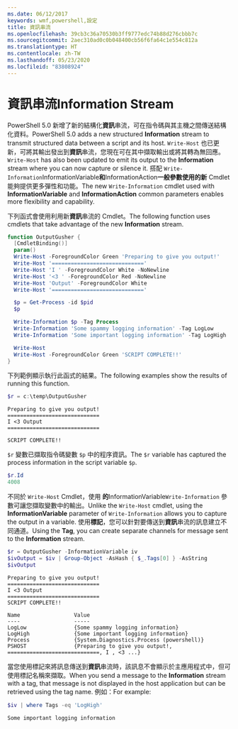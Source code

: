 ```yaml
---
ms.date: 06/12/2017
keywords: wmf,powershell,設定
title: 資訊串流
ms.openlocfilehash: 39cb3c36a70530b3ff9777edc74b88d276cbbb7c
ms.sourcegitcommit: 2aec310ad0c0b048400cb56f6fa64c1e554c812a
ms.translationtype: HT
ms.contentlocale: zh-TW
ms.lasthandoff: 05/23/2020
ms.locfileid: "83808924"
---
```

# <a name="information-stream"></a><span data-ttu-id="d8865-103">資訊串流</span><span class="sxs-lookup"><span data-stu-id="d8865-103">Information Stream</span></span>

<span data-ttu-id="d8865-104">PowerShell 5.0 新增了新的結構化**資訊**串流，可在指令碼與其主機之間傳送結構化資料。</span><span class="sxs-lookup"><span data-stu-id="d8865-104">PowerShell 5.0 adds a new structured **Information** stream to transmit structured data between a script and its host.</span></span> <span data-ttu-id="d8865-105">`Write-Host` 也已更新，可將其輸出發出到**資訊**串流，您現在可在其中擷取輸出或將其轉為無回應。</span><span class="sxs-lookup"><span data-stu-id="d8865-105">`Write-Host` has also been updated to emit its output to the **Information** stream where you can now capture or silence it.</span></span> <span data-ttu-id="d8865-106">搭配 `Write-Information`InformationVariable**和**InformationAction**一般參數使用的新** Cmdlet 能夠提供更多彈性和功能。</span><span class="sxs-lookup"><span data-stu-id="d8865-106">The new `Write-Information` cmdlet used with **InformationVariable** and **InformationAction** common parameters enables more flexibility and capability.</span></span>

<span data-ttu-id="d8865-107">下列函式會使用利用新**資訊**串流的 Cmdlet。</span><span class="sxs-lookup"><span data-stu-id="d8865-107">The following function uses cmdlets that take advantage of the new **Information** stream.</span></span>

```powershell
function OutputGusher {
  [CmdletBinding()]
  param()
  Write-Host -ForegroundColor Green 'Preparing to give you output!'
  Write-Host '============================='
  Write-Host 'I ' -ForegroundColor White -NoNewline
  Write-Host '<3 ' -ForegroundColor Red -NoNewline
  Write-Host 'Output' -ForegroundColor White
  Write-Host '============================='

  $p = Get-Process -id $pid
  $p

  Write-Information $p -Tag Process
  Write-Information 'Some spammy logging information' -Tag LogLow
  Write-Information 'Some important logging information' -Tag LogHigh

  Write-Host
  Write-Host -ForegroundColor Green 'SCRIPT COMPLETE!!'
}
```

<span data-ttu-id="d8865-108">下列範例顯示執行此函式的結果。</span><span class="sxs-lookup"><span data-stu-id="d8865-108">The following examples show the results of running this function.</span></span>

```powershell
$r = c:\temp\OutputGusher
```

```Output
Preparing to give you output!
=============================
I <3 Output
=============================

SCRIPT COMPLETE!!
```

<span data-ttu-id="d8865-109">`$r` 變數已擷取指令碼變數 `$p` 中的程序資訊。</span><span class="sxs-lookup"><span data-stu-id="d8865-109">The `$r` variable has captured the process information in the script variable `$p`.</span></span>

```powershell
$r.Id
4008
```

<span data-ttu-id="d8865-110">不同於 `Write-Host` Cmdlet，使用 **的**InformationVariable`Write-Information` 參數可讓您擷取變數中的輸出。</span><span class="sxs-lookup"><span data-stu-id="d8865-110">Unlike the `Write-Host` cmdlet, using the **InformationVariable** parameter of `Write-Information` allows you to capture the output in a variable.</span></span> <span data-ttu-id="d8865-111">使用**標記**，您可以針對要傳送到**資訊**串流的訊息建立不同通道。</span><span class="sxs-lookup"><span data-stu-id="d8865-111">Using the **Tag**, you can create separate channels for message sent to the **Information** stream.</span></span>

```powershell
$r = OutputGusher -InformationVariable iv
$ivOutput = $iv | Group-Object -AsHash { $_.Tags[0] } -AsString
$ivOutput
```

```Output
Preparing to give you output!
=============================
I <3 Output
=============================
SCRIPT COMPLETE!!

Name                 Value
----                 -----
LogLow               {Some spammy logging information}
LogHigh              {Some important logging information}
Process              {System.Diagnostics.Process (powershell)}
PSHOST               {Preparing to give you output!, =============================, I , <3 ...}
```

<span data-ttu-id="d8865-112">當您使用標記來將訊息傳送到**資訊**串流時，該訊息不會顯示於主應用程式中，但可使用標記名稱來擷取。</span><span class="sxs-lookup"><span data-stu-id="d8865-112">When you send a message to the **Information** stream with a tag, that message is not displayed in the host application but can be retrieved using the tag name.</span></span> <span data-ttu-id="d8865-113">例如：</span><span class="sxs-lookup"><span data-stu-id="d8865-113">For example:</span></span>

```powershell
$iv | where Tags -eq 'LogHigh'
```

```Output
Some important logging information
```
